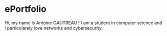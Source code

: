 # ePortfolio

Hi, my name is Antoine GAUTREAU !
I am a student in computer science and i particularely love networks and cybersecurity.